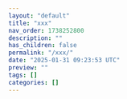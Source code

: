 ```yaml
---
layout: "default"
title: "xxx"
nav_order: 1738252800
description: ""
has_children: false
permalink: "/xxx/"
date: "2025-01-31 09:23:53 UTC"
preview: ""
tags: []
categories: []
---
```


